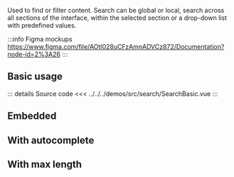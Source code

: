 Used to find or filter content.
Search can be global or local, search across all sections of the interface, within the selected section or a drop-down list with predefined values.

:::info Figma mockups
https://www.figma.com/file/AOtI028uCFzAmnADVCz872/Documentation?node-id=2%3A26
:::

## Basic usage

<SearchBasic />

::: details Source code
<<< ../../../demos/src/search/SearchBasic.vue
:::

## Embedded

<SearchEmbedded />

## With autocomplete

<SearchAutocomplete />

## With max length

<SearchMaxLength />
